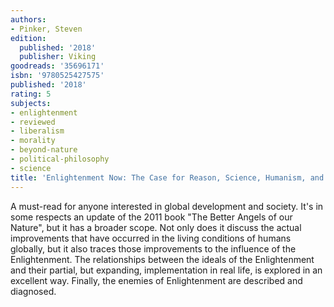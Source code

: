 ```yaml
---
authors:
- Pinker, Steven
edition:
  published: '2018'
  publisher: Viking
goodreads: '35696171'
isbn: '9780525427575'
published: '2018'
rating: 5
subjects:
- enlightenment
- reviewed
- liberalism
- morality
- beyond-nature
- political-philosophy
- science
title: 'Enlightenment Now: The Case for Reason, Science, Humanism, and Progress'
---
```

A must-read for anyone interested in global development and society. It's in some respects an update of the 2011 book "The Better Angels of our Nature", but it has a broader scope. Not only does it discuss the actual improvements that have occurred in the living conditions of humans globally, but it also traces those improvements to the influence of the Enlightenment. The relationships between the ideals of the Enlightenment and their partial, but expanding, implementation in real life, is explored in an excellent way. Finally, the enemies of Enlightenment are described and diagnosed.
